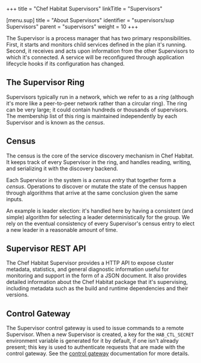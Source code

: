 +++
title = "Chef Habitat Supervisors"
linkTitle = "Supervisors"


[menu.sup]
    title = "About Supervisors"
    identifier = "supervisors/sup Supervisors"
    parent = "supervisors"
    weight = 10
+++

The Supervisor is a process manager that has two primary responsibilities. First, it starts and monitors child services defined in the plan it's running. Second, it receives and acts upon information from the other Supervisors to which it's connected. A service will be reconfigured through application lifecycle hooks if its configuration has changed.

## The Supervisor Ring

Supervisors typically run in a network, which we refer to as a *ring* (although it's more like a peer-to-peer network rather than a circular ring). The ring can be very large; it could contain hundreds or thousands of supervisors. The membership list of this ring is maintained independently by each Supervisor and is known as the *census*.

## Census

The census is the core of the service discovery mechanism in Chef Habitat. It keeps track of every Supervisor in the ring, and handles reading, writing, and serializing it with the discovery backend.

Each Supervisor in the system is a *census entry* that together form a *census*. Operations to discover or mutate the state of the census happen through algorithms that arrive at the same conclusion given the same inputs.

An example is leader election: it's handled here by having a consistent (and simple) algorithm for selecting a leader deterministically for the group. We rely on the eventual consistency of every Supervisor's census entry to elect a new leader in a reasonable amount of time.

## Supervisor REST API

The Chef Habitat Supervisor provides a HTTP API to expose cluster metadata, statistics, and general diagnostic information useful for monitoring and support in the form of a JSON document. It also provides detailed information about the Chef Habitat package that it's supervising, including metadata such as the build and runtime dependencies and their versions.

## Control Gateway

The Supervisor control gateway is used to issue commands to a remote Supervisor. When a new Supervisor is created, a key for the `HAB_CTL_SECRET` environment variable is generated for it by default, if one isn't already present; this key is used to authenticate requests that are made with the control gateway.
See the [control gateway](sup_remote_control) documentation for more details.
